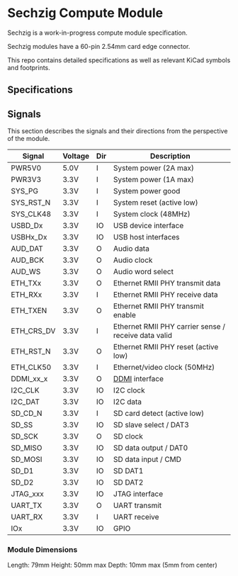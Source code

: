 # Sechzig Compute Module

Sechzig is a work-in-progress compute module specification.

Sechzig modules have a 60-pin 2.54mm card edge connector.

This repo contains detailed specifications as well as relevant KiCad symbols and footprints.

## Specifications

## Signals

This section describes the signals and their directions from the perspective of the module.

| Signal | Voltage | Dir | Description |
| ------ | ------- | --- | ----------- |
| PWR5V0 | 5.0V | I | System power (2A max) |
| PWR3V3 | 3.3V | I | System power (1A max) |
| SYS\_PG | 3.3V | I | System power good |
| SYS\_RST\_N | 3.3V | I | System reset (active low) |
| SYS\_CLK48 | 3.3V | I | System clock (48MHz) |
| USBD\_Dx | 3.3V | IO | USB device interface |
| USBHx\_Dx | 3.3V | IO | USB host interfaces |
| AUD\_DAT | 3.3V | O | Audio data |
| AUD\_BCK | 3.3V | O | Audio clock |
| AUD\_WS | 3.3V | O | Audio word select |
| ETH\_TXx | 3.3V | O | Ethernet RMII PHY transmit data |
| ETH\_RXx | 3.3V | I | Ethernet RMII PHY receive data |
| ETH\_TXEN | 3.3V | O | Ethernet RMII PHY transmit enable |
| ETH\_CRS\_DV | 3.3V | I | Ethernet RMII PHY carrier sense / receive data valid |
| ETH\_RST\_N | 3.3V | O | Ethernet RMII PHY reset (active low) |
| ETH\_CLK50 | 3.3V | I | Ethernet/video clock (50MHz) |
| DDMI\_xx\_x | 3.3V | O | [DDMI](https://github.com/machdyne/ddmi) interface |
| I2C\_CLK | 3.3V | IO | I2C clock |
| I2C\_DAT | 3.3V | IO | I2C data |
| SD\_CD\_N | 3.3V | I | SD card detect (active low) |
| SD\_SS | 3.3V | IO | SD slave select / DAT3 |
| SD\_SCK | 3.3V | O | SD clock |
| SD\_MISO | 3.3V | IO | SD data output / DAT0 |
| SD\_MOSI | 3.3V | IO | SD data input / CMD |
| SD\_D1 | 3.3V | IO | SD DAT1 |
| SD\_D2 | 3.3V | IO | SD DAT2 |
| JTAG\_xxx | 3.3V | IO | JTAG interface |
| UART\_TX | 3.3V | O | UART transmit |
| UART\_RX | 3.3V | I | UART receive |
| IOx | 3.3V | IO | GPIO |

### Module Dimensions

Length: 79mm
Height: 50mm max
Depth: 10mm max (5mm from center)
